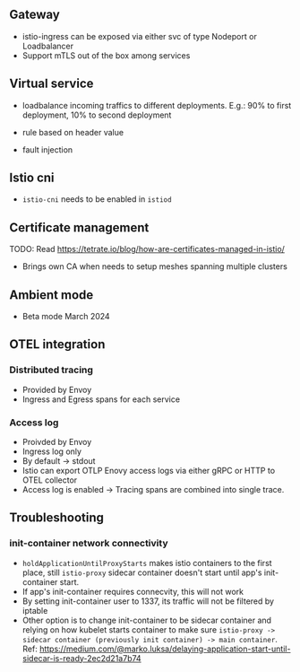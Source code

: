 ## Gateway
* istio-ingress can be exposed via either svc of type Nodeport or 
Loadbalancer
* Support mTLS out of the box among services

## Virtual service
* loadbalance incoming traffics to different deployments. E.g.: 90% to first deployment, 10% to second deployment 
* rule based on header value 

* fault injection

## Istio cni
* `istio-cni` needs to be enabled in `istiod`

## Certificate management
TODO: Read https://tetrate.io/blog/how-are-certificates-managed-in-istio/

* Brings own CA when needs to setup meshes spanning multiple clusters
## Ambient mode
* Beta mode March 2024

## OTEL integration

### Distributed tracing
* Provided by Envoy
* Ingress and Egress spans for each service

### Access log
* Proivded by Envoy
* Ingress log only
* By default -> stdout
* Istio can export OTLP Enovy access logs via either gRPC or HTTP to OTEL collector
* Access log is enabled -> Tracing spans are combined into single trace.

## Troubleshooting

### init-container network connectivity
* `holdApplicationUntilProxyStarts` makes istio containers to the first place, still `istio-proxy` sidecar container doesn't start until app's init-container start.
* If app's init-container requires connecvity, this will not work 
* By setting init-container user to 1337, its traffic will not be filtered by iptable
* Other option is to change init-container to be sidecar container and relying on how kubelet starts container to make sure `istio-proxy -> sidecar container (previously init container) -> main container`. Ref: https://medium.com/@marko.luksa/delaying-application-start-until-sidecar-is-ready-2ec2d21a7b74
  
   